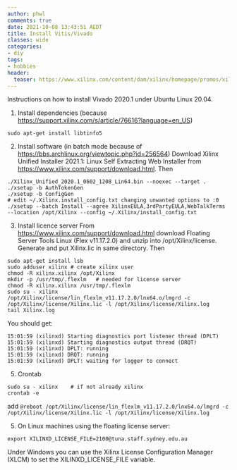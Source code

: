 ```yaml
---
author: phwl
comments: true
date: 2021-10-08 13:43:51 AEDT
title: Install Vitis/Vivado
classes: wide
categories:
- diy
tags:
- hobbies
header:
  teaser: https://www.xilinx.com/content/dam/xilinx/homepage/promos/xilinx-sony-promo-banner-500x250.jpg
---
```

Instructions on how to install Vivado 2020.1 under Ubuntu Linux 20.04.

1. Install dependencies (because <https://support.xilinx.com/s/article/76616?language=en_US>)
```
sudo apt-get install libtinfo5
```

2. Install software (in batch mode because of <https://bbs.archlinux.org/viewtopic.php?id=256564>)
Download  Xilinx Unified Installer 2021.1: Linux Self Extracting Web Installer from <https://www.xilinx.com/support/download.html>. Then
```
./Xilinx_Unified_2020.1_0602_1208_Lin64.bin --noexec --target .
./xsetup -b AuthTokenGen
./xsetup -b ConfigGen
# edit ~/.Xilinx.install_config.txt changing unwanted options to :0
./xsetup --batch Install --agree XilinxEULA,3rdPartyEULA,WebTalkTerms --location /opt/Xilinx --config ~/.Xilinx/install_config.txt
```

3. Install licence server
From <https://www.xilinx.com/support/download.html> download
 Floating Server Tools Linux (Flex v11.17.2.0) and unzip into /opt/Xilinx/license. Generate and put Xilinx.lic in same directory. Then
```
sudo apt-get install lsb
sudo adduser xilinx	# create xilinx user
chmod -R xilinx.xilinx /opt/Xilinx
mkdir -p /usr/tmp/.flexlm	# needed for license server
chmod -R xilinx.xilinx /usr/tmp/.flexlm
sudo su - xilinx
/opt/Xilinx/license/lin_flexlm_v11.17.2.0/lnx64.o/lmgrd -c /opt/Xilinx/license/Xilinx.lic -l /opt/Xilinx/license/Xilinx.log
tail Xilinx.log
```
You should get:
```
15:01:59 (xilinxd) Starting diagnostics port listener thread (DPLT)
15:01:59 (xilinxd) Starting diagnostics output thread (DRQT)
15:01:59 (xilinxd) DPLT: running
15:01:59 (xilinxd) DRQT: running
15:01:59 (xilinxd) DPLT: waiting for logger to connect
```

5. Crontab
```
sudo su - xilinx	# if not already xilinx
crontab -e
```
add ```@reboot /opt/Xilinx/license/lin_flexlm_v11.17.2.0/lnx64.o/lmgrd -c /opt/Xilinx/license/Xilinx.lic -l /opt/Xilinx/license/Xilinx.log```


5. On Linux machines using the floating license server:
```
export XILINXD_LICENSE_FILE=2100@tuna.staff.sydney.edu.au
```
Under Windows you can use the Xilinx License Configuration Manager (XLCM) to set the XILINXD_LICENSE_FILE variable.

